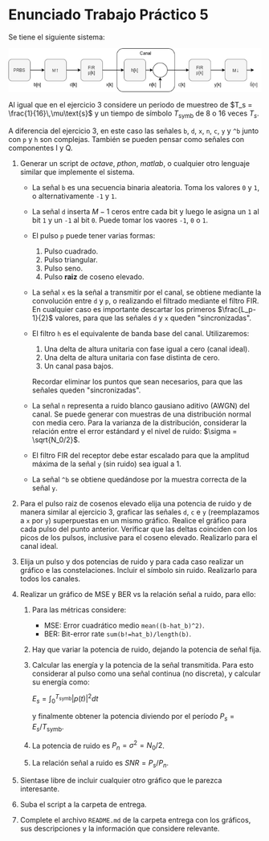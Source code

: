 # Enunciado Trabajo Práctico 5

Se tiene el siguiente sistema:

![Modulador + Canal](./images/ej05-sistema.png)


Al igual que en el ejercicio 3 considere un periodo de muestreo de
$T_s = \frac{1}{16}\,\mu\text{s}$
y un tiempo de símbolo $T_\text{symb}$ de 8 o 16 veces $T_s$.

A diferencia del ejercicio 3, en este caso las señales `b`, `d`, `x`, `n`, `c`,
`y` y `^b` junto con `p` y `h` son complejas.
También se pueden pensar como señales con componentes I y Q.


1. Generar un script de *octave*, *pthon*, *matlab*, o cualquier otro lenguaje
  similar que implemente el sistema.

    - La señal `b` es una secuencia binaria aleatoria.
      Toma los valores `0` y `1`, o alternativamente `-1` y `1`.
    - La señal `d` inserta $M-1$ ceros entre cada bit y luego le asigna un
      `1` al bit `1` y un `-1` al bit `0`.
      Puede tomar los vaores `-1`, `0` o `1`.
    - El pulso `p` puede tener varias formas:
      1. Pulso cuadrado.
      2. Pulso triangular.
      3. Pulso seno.
      4. Pulso **raiz** de coseno elevado.
    - La señal `x` es la señal a transmitir por el canal, se obtiene mediante la
      convolución entre `d` y `p`, o realizando el filtrado mediante el filtro
      FIR.
      En cualquier caso es importante descartar los primeros $\frac{L_p-1}{2}$
      valores, para que las señales `d` y `x` queden "sincronizadas".
    - El filtro `h` es el equivalente de banda base del canal.
      Utilizaremos:
      1. Una delta de altura unitaria con fase igual a cero (canal ideal).
      2. Una delta de altura unitaria con fase distinta de cero.
      3. Un canal pasa bajos.

      Recordar eliminar los puntos que sean necesarios, para que las señales
      queden "sincronizadas".
    - La señal `n` representa a ruido blanco gausiano aditivo (AWGN) del canal.
      Se puede generar con muestras de una distribución normal con media cero.
      Para la varianza de la distribución, considerar la relación entre
      el error estándard y el nivel de ruido:
      $\sigma = \sqrt{N_0/2}$.

    - El filtro FIR del receptor debe estar escalado para que la amplitud máxima
      de la señal `y` (sin ruido) sea igual a 1.

    - La señal `^b` se obtiene quedándose por la muestra correcta de la señal
      `y`.

2. Para el pulso raiz de cosenos elevado elija una potencia de ruido y de
   manera similar al ejercicio 3, graficar las señales `d`, `c` e `y`
  (reemplazamos a `x` por `y`) superpuestas en un mismo gráfico.
  Realice el gráfico para cada pulso del punto anterior.
  Verificar que las deltas coinciden con los picos de los pulsos, inclusive
  para el coseno elevado.
  Realizarlo para el canal ideal.

3. Elija un pulso y dos potencias de ruido y para cada caso realizar un
  gráfico e las constelaciones.
  Incluir el símbolo sin ruido.
  Realizarlo para todos los canales.

4. Realizar un gráfico de MSE y BER vs la relación señal a ruido, para ello:
    1. Para las métricas considere:
       - MSE: Error cuadrático medio `mean((b-hat_b)^2)`.
       - BER: Bit-error rate `sum(b!=hat_b)/length(b)`.
    2. Hay que variar la potencia de ruido, dejando la potencia de señal fija.
    3. Calcular las energía y la potencia de la señal transmitida.
        Para esto considerar al pulso como una señal continua (no discreta),
        y calcular su energía como:

        $E_s = \int_{0}^{T_{\text{symb}}} |p(t)|^2 dt$

        y finalmente obtener la potencia diviendo por el período
        $P_s = E_s/T_{\text{symb}}$.
    4. La potencia de ruido es $P_n = \sigma^2 = N_0/2$.
    5. La relación señal a ruido es $SNR = P_s/P_n$.

5. Sientase libre de incluir cualquier otro gráfico que le parezca interesante.

6. Suba el script a la carpeta de entrega.

7. Complete el archivo `README.md` de la carpeta entrega con los gráficos,
    sus descripciones y la información que considere relevante.

